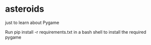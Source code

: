 # asteroids
just to learn about Pygame

Run pip install -r requirements.txt in a bash shell to install the required pygame